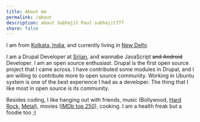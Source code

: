 ```yaml
---
title: About me
permalink: /about
description: about Subhojit Paul subhojit777
share: false
---
```


I am from [Kolkata, India](https://en.wikipedia.org/wiki/Kolkata), and currently living in [New Delhi](https://en.wikipedia.org/wiki/New_Delhi).

I am a Drupal Developer at [Srijan](http://www.srijan.net), and wannabe JavaScript ~~and Android~~ Developer. I am an open source enthusiast. Drupal is the first open source project that I came across. I have contributed some modules in Drupal, and I am willing to contribute more to open source community. Working in Ubuntu system is one of the best experience I had as a developer. The thing that I like most in open source is its community.

Besides coding, I like hanging out with friends, music (Bollywood, [Hard Rock](http://en.wikipedia.org/wiki/Hard_rock), [Metal](http://en.wikipedia.org/wiki/Heavy_metal_music)), movies ([IMDb top 250](http://www.imdb.com/chart/top)), cooking. I am a health freak but a foodie too ;)
